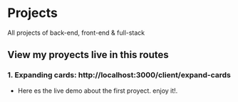 # Projects
All projects of  back-end, front-end &amp; full-stack
## View my proyects live in this routes
### 1. Expanding cards:  http://localhost:3000/client/expand-cards
* Here es the live demo about the first proyect. enjoy it!.
